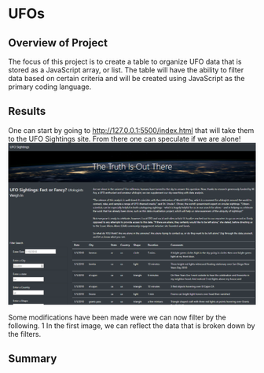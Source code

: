 # UFOs

## Overview of Project
The focus of this project is to create a table to organize UFO data that is stored as a JavaScript array, or list. The table will have the ability to filter data based on certain criteria and will be created using JavaScript as the primary coding language.
## Results
One can start by going to http://127.0.0.1:5500/index.html that will take them to the UFO Sightings site. From there one can speculate if we are alone!
![](https://github.com/landeros91/UFOs/blob/main/main.png)

Some modifications have been made were we can now filter by the following.
1[](https://github.com/landeros91/UFOs/blob/main/Filter.png)
In the first image, we can reflect the data that is broken down by the filters.
## Summary
